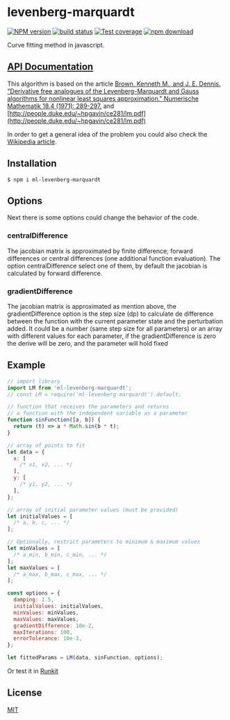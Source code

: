 # levenberg-marquardt

[![NPM version][npm-image]][npm-url]
[![build status][ci-image]][ci-url]
[![Test coverage][codecov-image]][codecov-url]
[![npm download][download-image]][download-url]

Curve fitting method in javascript.

## [API Documentation](https://mljs.github.io/levenberg-marquardt/)

This algorithm is based on the article [Brown, Kenneth M., and J. E. Dennis. "Derivative free analogues of the Levenberg-Marquardt and Gauss algorithms for nonlinear least squares approximation." Numerische Mathematik 18.4 (1971): 289-297.](https://doi.org/10.1007/BF01404679) and [http://people.duke.edu/~hpgavin/ce281/lm.pdf](http://people.duke.edu/~hpgavin/ce281/lm.pdf)

In order to get a general idea of the problem you could also check the [Wikipedia article](https://en.wikipedia.org/wiki/Levenberg%E2%80%93Marquardt_algorithm).

## Installation

`$ npm i ml-levenberg-marquardt`

## Options

Next there is some options could change the behavior of the code.

### centralDifference

The jacobian matrix is approximated by finite difference; forward differences or central differences (one additional function evaluation). The option centralDifference select one of them, by default the jacobian is calculated by forward difference.

### gradientDifference

The jacobian matrix is approximated as mention above, the gradientDifference option is the step size (dp) to calculate de difference between the function with the current parameter state and the perturbation added. It could be a number (same step size for all parameters) or an array with different values for each parameter, if the gradientDifference is zero the derive will be zero, and the parameter will hold fixed

## Example

```js
// import library
import LM from 'ml-levenberg-marquardt';
// const LM = require('ml-levenberg-marquardt').default;

// function that receives the parameters and returns
// a function with the independent variable as a parameter
function sinFunction([a, b]) {
  return (t) => a * Math.sin(b * t);
}

// array of points to fit
let data = {
  x: [
    /* x1, x2, ... */
  ],
  y: [
    /* y1, y2, ... */
  ],
};

// array of initial parameter values (must be provided)
let initialValues = [
  /* a, b, c, ... */
];

// Optionally, restrict parameters to minimum & maximum values
let minValues = [
  /* a_min, b_min, c_min, ... */
];
let maxValues = [
  /* a_max, b_max, c_max, ... */
];

const options = {
  damping: 1.5,
  initialValues: initialValues,
  minValues: minValues,
  maxValues: maxValues,
  gradientDifference: 10e-2,
  maxIterations: 100,
  errorTolerance: 10e-3,
};

let fittedParams = LM(data, sinFunction, options);
```

Or test it in [Runkit](https://runkit.com/npm/ml-levenberg-marquardt)

## License

[MIT](./LICENSE)

[npm-image]: https://img.shields.io/npm/v/ml-levenberg-marquardt.svg
[npm-url]: https://npmjs.org/package/ml-levenberg-marquardt
[codecov-image]: https://img.shields.io/codecov/c/github/mljs/levenberg-marquardt.svg
[codecov-url]: https://codecov.io/gh/mljs/levenberg-marquardt
[ci-image]: https://github.com/mljs/levenberg-marquardt/workflows/Node.js%20CI/badge.svg?branch=master
[ci-url]: https://github.com/mljs/levenberg-marquardt/actions?query=workflow%3A%22Node.js+CI%22
[download-image]: https://img.shields.io/npm/dm/ml-levenberg-marquardt.svg
[download-url]: https://npmjs.org/package/ml-levenberg-marquardt
